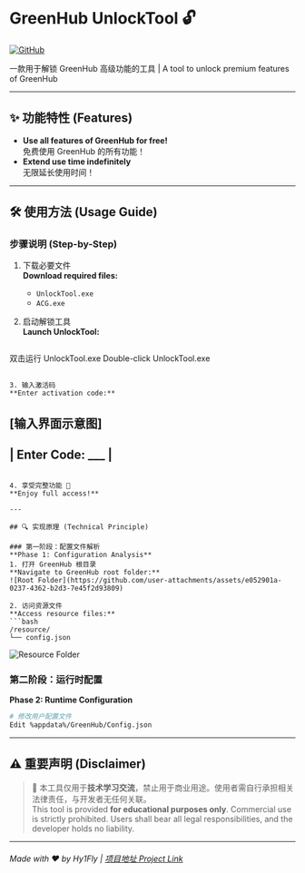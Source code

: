 # GreenHub UnlockTool 🔓

[![GitHub](https://img.shields.io/badge/Project-Link-blue?style=flat-square)](https://github.com/Hy1Fly/GreenHub-UnlockTool)

一款用于解锁 GreenHub 高级功能的工具 | A tool to unlock premium features of GreenHub

---

## ✨ 功能特性 (Features)
- **Use all features of GreenHub for free!**  
  免费使用 GreenHub 的所有功能！
- **Extend use time indefinitely**  
  无限延长使用时间！

---

## 🛠️ 使用方法 (Usage Guide)

### 步骤说明 (Step-by-Step)
1. 下载必要文件  
   **Download required files:**
   - `UnlockTool.exe`
   - `ACG.exe`

2. 启动解锁工具  
   **Launch UnlockTool:**
   ```bash
  双击运行 UnlockTool.exe
  Double-click UnlockTool.exe
   ```

3. 输入激活码  
   **Enter activation code:**
   ```
   [输入界面示意图]
   ------------------
   | Enter Code: ___ |
   ------------------
   ```

4. 享受完整功能 🎉  
   **Enjoy full access!**

---

## 🔍 实现原理 (Technical Principle)

### 第一阶段：配置文件解析  
**Phase 1: Configuration Analysis**
1. 打开 GreenHub 根目录  
   **Navigate to GreenHub root folder:**
   ![Root Folder](https://github.com/user-attachments/assets/e052901a-0237-4362-b2d3-7e45f2d93809)

2. 访问资源文件  
   **Access resource files:**
   ```bash
   /resource/
   └── config.json
   ```
   ![Resource Folder](https://github.com/user-attachments/assets/094a3d88-a55e-43f5-b35f-3a978699e09c)

### 第二阶段：运行时配置  
**Phase 2: Runtime Configuration**
```bash
# 修改用户配置文件
Edit %appdata%/GreenHub/Config.json
```

---

## ⚠️ 重要声明 (Disclaimer)
> 📢 本工具仅用于**技术学习交流**，禁止用于商业用途。使用者需自行承担相关法律责任，与开发者无任何关联。  
> This tool is provided **for educational purposes only**. Commercial use is strictly prohibited. Users shall bear all legal responsibilities, and the developer holds no liability.

---

###### Made with ❤️ by Hy1Fly | [项目地址 Project Link](https://github.com/Hy1Fly/GreenHub-UnlockTool)
